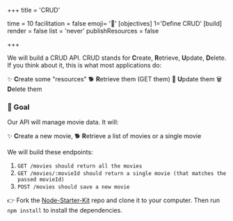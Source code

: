 +++
title = 'CRUD'

time = 10
facilitation = false
emoji= '🧩'
[objectives]
    1='Define CRUD'
[build]
  render = false
  list = 'never'
  publishResources = false

+++

We will build a CRUD API. CRUD stands for **C**reate, **R**etrieve, **U**pdate, **D**elete. If you think about it, this is what most applications do:

✨ **C**reate some "resources"
🐕 **R**etrieve them (GET them)
📨 **U**pdate them
🗑️ **D**elete them

### 🎯 Goal

Our API will manage movie data. It will:

✨ **C**reate a new movie,
🐕 **R**etrieve a list of movies or a single movie

We will build these endpoints:

1. `GET /movies should return all the movies`
1. `GET /movies/:movieId should return a single movie (that matches the passed movieId)`
1. `POST /movies should save a new movie`

👉 Fork the [Node-Starter-Kit](https://github.com/CodeYourFuture/Node-Starter-Kit) repo and clone it to your computer. Then run `npm install` to install the dependencies.
